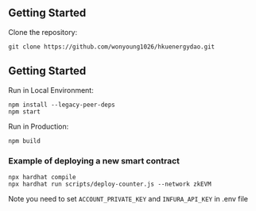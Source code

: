 ## Getting Started

Clone the repository:

```
git clone https://github.com/wonyoung1026/hkuenergydao.git
```

## Getting Started



Run in Local Environment:

```
npm install --legacy-peer-deps
npm start
```

Run in Production:

```
npm build
```


### Example of deploying a new smart contract
```
npx hardhat compile
npx hardhat run scripts/deploy-counter.js --network zkEVM
```

Note you need to set `ACCOUNT_PRIVATE_KEY` and `INFURA_API_KEY` in .env file
